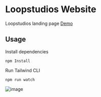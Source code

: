 # Loopstudios Website

Loopstudios landing page [Demo](https://loopstudio-vert.vercel.app/)

## Usage

Install dependencies

```
npm Install
```

Run Tailwind CLI

```
npm run watch
```

![image](https://user-images.githubusercontent.com/64547504/236166977-4746c8a7-ba17-4d7f-af88-0a9461cc150e.png)
